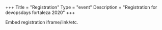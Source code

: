 +++
Title = "Registration"
Type = "event"
Description = "Registration for devopsdays fortaleza 2020"
+++

<div style="width:100%; text-align:left;">

Embed registration iframe/link/etc.
</div></div>
</div>
